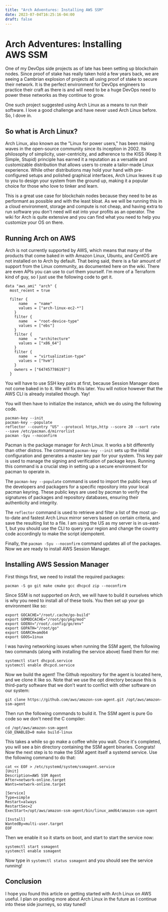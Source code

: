 ```yaml
---
title: "Arch Adventures: Installing AWS SSM"
date: 2023-07-04T16:25:16-04:00
draft: false
---
```


# Arch Adventures: Installing AWS SSM

One of my DevOps side projects as of late has been setting up blockchain nodes. Since proof of stake has really taken hold a few years back, we are seeing a Cambrian explosion of projects all using proof of stake to secure their network. It is the perfect environment for DevOps engineers to practice their craft as there is and will need to be a huge DevOps need to power these networks as they continue to grow.

One such project suggested using Arch Linux as a means to run their software. I love a good challenge and have never used Arch Linux before. So, I dove in.

## So what is Arch Linux?

Arch Linux, also known as the "Linux for power users," has been making waves in the open-source community since its inception in 2002. Its philosophy of simplicity, user-centricity, and adherence to the KISS (Keep It Simple, Stupid) principle has earned it a reputation as a versatile and customizable distribution that allows users to create a tailor-made Linux experience. While other distributions may hold your hand with pre-configured setups and polished graphical interfaces, Arch Linux leaves it up to you to design your system from the ground up, making it a popular choice for those who love to tinker and learn.

This is a great use case for blockchain nodes because they need to be as performant as possible and with the least bloat. As we will be running this in a cloud environment, storage and compute is not cheap, and having extra to run software you don't need will eat into your profits as an operator. The wiki for Arch is quite extensive and you can find what you need to help you customize your OS on there.

## Running Arch on AWS
Arch is not currently supported by AWS, which means that many of the products that come baked in with Amazon Linux, Ubuntu, and CentOS are not installed on to Arch by default. That being said, there is a fair amount of support from the Linux community, as documented here on the wiki. There are even APIs you can use to curl them yourself. I'm more of a Terraform kind of guy, so I just use the following code to get it.

```
data "aws_ami" "arch" {
  most_recent = true

  filter {
      name   = "name"
      values = ["arch-linux-ec2-*"]
    }
    filter {
      name   = "root-device-type"
      values = ["ebs"]
    }
    filter {
      name   = "architecture"
      values = ["x86_64"]
    }
    filter {
      name   = "virtualization-type"
      values = ["hvm"]
    }
    owners = ["647457786197"]
  }
```
You will have to use SSH key pairs at first, because Session Manager does not come baked in to it. We will fix this later. You will notice however that the AWS CLI is already installed though. Yay!

You will then have to initialize the instance, which we do using the following code.
```
pacman-key --init
pacman-key --populate
reflector --country "US" --protocol https,http --score 20 --sort rate --save /etc/pacman.d/mirrorlist
pacman -Syu --noconfirm
```

Pacman is the package manager for Arch Linux. It works a bit differently than other distros. The command `pacman-key --init` sets up the initial configuration and generates a master key pair for your system. This key pair is used to manage the signing and verification of package keys. Running this command is a crucial step in setting up a secure environment for pacman to operate in.

The `pacman-key --populate` command is used to import the public keys of the developers and packagers for a specific repository into your local pacman keyring. These public keys are used by pacman to verify the signatures of packages and repository databases, ensuring their authenticity and integrity.

The `reflector` command is used to retrieve and filter a list of the most up-to-date and fastest Arch Linux mirror servers based on certain criteria, and save the resulting list to a file. I am using the US as my server is in us-east-1, but you should use the CLI to query your region and change the country code accordingly to make the script idempotent.

Finally, the `pacman -Syu --noconfirm` command updates all of the packages. Now we are ready to install AWS Session Manager.

## Installing AWS Session Manager
First things first, we need to install the required packages:

`pacman -S go git make cmake gcc dhcpcd zip --noconfirm`

Since SSM is not supported on Arch, we will have to build it ourselves which is why you need to install all of these tools. You then set up your go environment like so:

```
export GOCACHE="/root/.cache/go-build"
export GOMODCACHE="/root/go/pkg/mod"
export GOENV="/root/.config/go/env"
export GOPATH="/root/go"
export GOARCH=amd64
export GOOS=1inux
```
I was having networking issues when running the SSM agent, the following two commands (along with installing the service above) fixed them for me:

```
systemctl start dhcpcd.service
systemctl enable dhcpcd.service
```

Now we build the agent! The Github repository for the agent is located here, and we clone it like so. Note that we use the opt directory because this is third-party software that we don't want to conflict with other software on our system:

```
git clone https://github.com/aws/amazon-ssm-agent.git /opt/aws/amazon-ssm-agent
```

Then run the following commands to build it. The SSM agent is pure Go code so we don't need the C compiler:

```
cd /opt/aws/amazon-ssm-agent
CGO_ENABLED=0 make build-linux
```

This takes a while so go make a coffee while you wait. Once it's completed, you will see a bin directory containing the SSM agent binaries. Congrats!
Now the next step is to make the SSM agent itself a systemd service. Use the following command to do that:

```
cat << EOF > /etc/systemd/system/ssmagent.service
[Unit]
Description=AWS SSM Agent
After=network-online.target
Wants=network-online.target

[Service]
Type=simple
Restart=always
RestartSec=2
ExecStart=/opt/aws/amazon-ssm-agent/bin/linux_amd64/amazon-ssm-agent

[Install]
WantedBy=multi-user.target
EOF
```

Then we enable it so it starts on boot, and start to start the service now:

```
systemctl start ssmagent
systemctl enable ssmagent
```

Now type in `systemctl status ssmagent` and you should see the service running!

## Conclusion

I hope you found this article on getting started with Arch Linux on AWS useful. I plan on posting more about Arch Linux in the future as I continue into these side journeys, so stay tuned!
